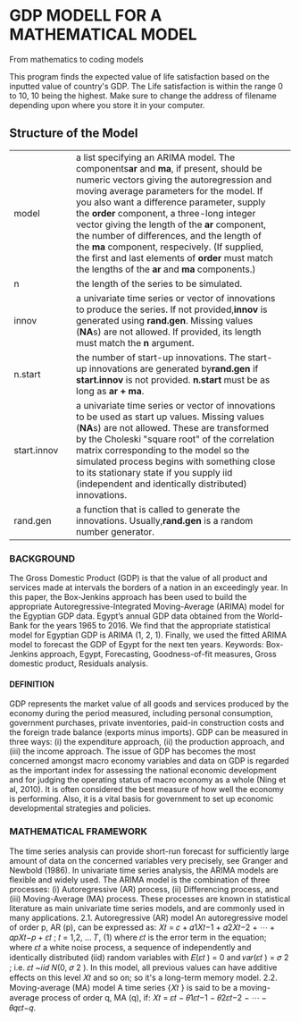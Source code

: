 # GDP MODELL FOR A MATHEMATICAL MODEL

From mathematics to coding models

This program finds the expected value of life satisfaction based on the inputted value of country's GDP. The Life satisfaction is within the range 0 to 10, 10 being the highest. Make sure to change the address of filename depending upon where you store it in your computer.


## Structure  of the Model

|             |   |                                                                                                                                                                                                                                                                                                                                                                                                                                                                                                                                                                                     |   |
| ----------- | - | ----------------------------------------------------------------------------------------------------------------------------------------------------------------------------------------------------------------------------------------------------------------------------------------------------------------------------------------------------------------------------------------------------------------------------------------------------------------------------------------------------------------------------------------------------------------------------------- | - |
| model       |   | a list specifying an ARIMA model. The components**ar** and **ma**, if present, should be numeric vectors giving the autoregression and moving average parameters for the model. If you also want a difference parameter, supply the **order** component, a three-long integer vector giving the length of the **ar** component, the number of differences, and the length of the **ma** component, respecively. (If supplied, the first and last elements of **order** must match the lengths of the **ar** and **ma** components.) |   |
| n           |   | the length of the series to be simulated.                                                                                                                                                                                                                                                                                                                                                                                                                                                                                                                                           |   |
| innov       |   | a univariate time series or vector of innovations to produce the series. If not provided,**innov** is generated using **rand.gen**. Missing values (**NA**s) are not allowed. If provided, its length must match the **n** argument.                                                                                                                                                                                                                                                                                                                        |   |
| n.start     |   | the number of start-up innovations. The start-up innovations are generated by**rand.gen** if **start.innov** is not provided. **n.start** must be as long as **ar + ma**.                                                                                                                                                                                                                                                                                                                                                                                   |   |
| start.innov |   | a univariate time series or vector of innovations to be used as start up values. Missing values (**NA**s) are not allowed. These are transformed by the Choleski "square root" of the correlation matrix corresponding to the model so the simulated process begins with something close to its stationary state if you supply iid (independent and identically distributed) innovations.                                                                                                                                                                                     |   |
| rand.gen    |   | a function that is called to generate the innovations. Usually,**rand.gen** is a random number generator.                                                                                                                                                                                                                                                                                                                                                                                                                                                                     |   |


### BACKGROUND

The Gross Domestic Product (GDP) is that the value of all product and
services made at intervals the borders of a nation in an exceedingly year. In this
paper, the Box-Jenkins approach has been used to build the appropriate
Autoregressive-Integrated Moving-Average (ARIMA) model for the Egyptian
GDP data. Egypt’s annual GDP data obtained from the World-Bank for the years
1965 to 2016. We find that the appropriate statistical model for Egyptian GDP is
ARIMA (1, 2, 1). Finally, we used the fitted ARIMA model to forecast the GDP
of Egypt for the next ten years.
Keywords: Box-Jenkins approach, Egypt, Forecasting, Goodness-of-fit
measures, Gross domestic product, Residuals analysis.

#### DEFINITION


GDP represents the market value of all goods and services produced by the
economy during the period measured, including personal consumption,
government purchases, private inventories, paid-in construction costs and
the foreign trade balance (exports minus imports). GDP can be measured in three
ways: (i) the expenditure approach, (ii) the production approach, and (iii) the
income approach.
The issue of GDP has becomes the most concerned amongst macro economy
variables and data on GDP is regarded as the important index for assessing the
national economic development and for judging the operating status of macro
economy as a whole (Ning et al, 2010). It is often considered the best measure of
how well the economy is performing. Also, it is a vital basis for government to set
up economic developmental strategies and policies.

### MATHEMATICAL FRAMEWORK


The time series analysis can provide short-run forecast for sufficiently large
amount of data on the concerned variables very precisely, see Granger and
Newbold (1986). In univariate time series analysis, the ARIMA models are
flexible and widely used. The ARIMA model is the combination of three
processes: (i) Autoregressive (AR) process, (ii) Differencing process, and (iii)
Moving-Average (MA) process. These processes are known in statistical literature
as main univariate time series models, and are commonly used in many
applications.
2.1. Autoregressive (AR) model
An autoregressive model of order p, AR (p), can be expressed as:
𝑋𝑡 = 𝑐 + 𝛼1𝑋𝑡−1 + 𝛼2𝑋𝑡−2 + ⋯ + 𝛼𝑝𝑋𝑡−𝑝 + 𝜀𝑡
; 𝑡 = 1,2, … 𝑇, (1)
where 𝜀𝑡
is the error term in the equation; where 𝜀𝑡 a white noise process, a
sequence of independently and identically distributed (iid) random variables with
𝐸(𝜀𝑡
) = 0 and 𝑣𝑎𝑟(𝜀𝑡
) = 𝜎
2
; i.e. 𝜀𝑡 ~𝑖𝑖𝑑 𝑁(0, 𝜎
2
). In this model, all previous
values can have additive effects on this level 𝑋𝑡 and so on; so it's a long-term
memory model.
2.2. Moving-average (MA) model
A time series {𝑋𝑡
} is said to be a moving-average process of order q, MA (q),
if:
𝑋𝑡 = 𝜀𝑡 − 𝜃1𝜀𝑡−1 − 𝜃2𝜀𝑡−2 − ⋯ − 𝜃𝑞𝜀𝑡−𝑞.
